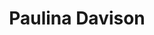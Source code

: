 ---
layout: page
title: Paulina Davison
description: 2018, ASU
img: assets/img/members/paulina.jpg
importance: 3
category: Undergraduate Student Alumni
---